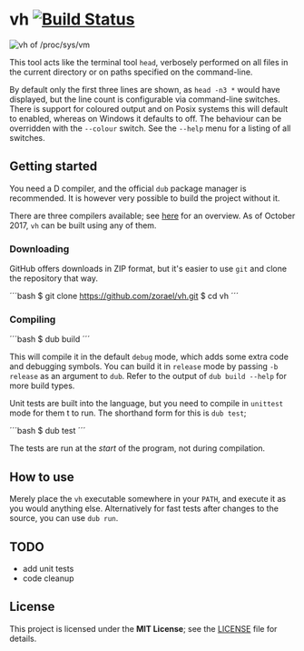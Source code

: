 # vh  [![Build Status](https://travis-ci.org/zorael/vh.svg?branch=master)](https://travis-ci.org/zorael/vh)

![vh of /proc/sys/vm](https://i.imgur.com/6WMZkGo.png)

This tool acts like the terminal tool `head`, verbosely performed on all files in the current directory or on paths specified on the command-line.

By default only the first three lines are shown, as `head -n3 *` would have displayed, but the line count is configurable via command-line switches. There is support for coloured output and on Posix systems this will default to enabled, whereas on Windows it defaults to off. The behaviour can be overridden with the `--colour` switch. See the `--help` menu for a listing of all switches.

## Getting started

You need a D compiler, and the official `dub` package manager is recommended. It is however very possible to build the project without it.

There are three compilers available; see [here](https://wiki.dlang.org/Compilers) for an overview. As of October 2017, `vh` can be built using any of them.

### Downloading

GitHub offers downloads in ZIP format, but it's easier to use `git` and clone the repository that way.

´´´bash
$ git clone https://github.com/zorael/vh.git
$ cd vh
´´´

### Compiling

´´´bash
$ dub build
´´´

This will compile it in the default `debug` mode, which adds some extra code and debugging symbols. You can build it in `release` mode by passing `-b release` as an argument to `dub`. Refer to the output of `dub build --help` for more build types.

Unit tests are built into the language, but you need to compile in `unittest` mode for them t
to run. The shorthand form for this is `dub test`;

´´´bash
$ dub test
´´´

The tests are run at the *start* of the program, not during compilation.

## How to use

Merely place the `vh` executable somewhere in your `PATH`, and execute it as you would anything else. Alternatively for fast tests after changes to the source, you can use `dub run`.

## TODO
* add unit tests
* code cleanup

## License
This project is licensed under the **MIT License**; see the [LICENSE](LICENSE) file for details.
